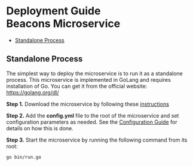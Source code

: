 # Deployment Guide <br/> Beacons Microservice

* [Standalone Process](#process)

## <a name="process"></a> Standalone Process

The simplest way to deploy the microservice is to run it as a standalone process. 
This microservice is implemented in GoLang and requires installation of Go. 
You can get it from the official website: https://golang.org/dl/

**Step 1.** Download the microservice by following these [instructions](Download.md)

**Step 2.** Add the **config.yml** file to the root of the microservice and set configuration parameters as needed. 
See the [Configuration Guide](Configuration.md) for details on how this is done.

**Step 3.** Start the microservice by running the following command from its root:

```bash
go bin/run.go
```